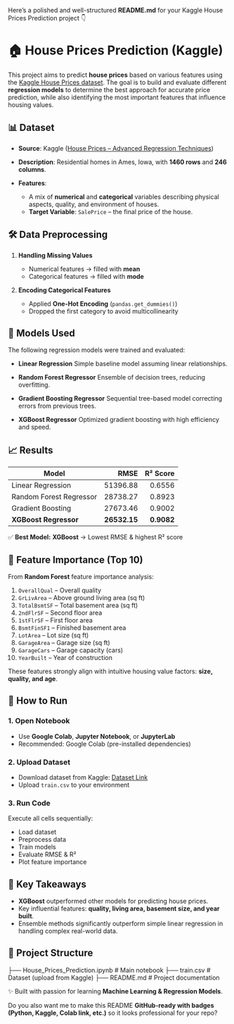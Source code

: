 Here’s a polished and well-structured **README.md** for your Kaggle House Prices Prediction project 👇


# 🏠 House Prices Prediction (Kaggle)

This project aims to predict **house prices** based on various features using the [Kaggle House Prices dataset](https://www.kaggle.com/datasets/rishitaverma02/house-prices-advanced-regression-techniques?select=train+%281%29.csv).
The goal is to build and evaluate different **regression models** to determine the best approach for accurate price prediction, while also identifying the most important features that influence housing values.

## 📊 Dataset

* **Source**: Kaggle ([House Prices – Advanced Regression Techniques](https://www.kaggle.com/datasets/rishitaverma02/house-prices-advanced-regression-techniques?select=train+%281%29.csv))
* **Description**: Residential homes in Ames, Iowa, with **1460 rows** and **246 columns**.
* **Features**:

  * A mix of **numerical** and **categorical** variables describing physical aspects, quality, and environment of houses.
  * **Target Variable**: `SalePrice` – the final price of the house.

## 🛠️ Data Preprocessing

1. **Handling Missing Values**

   * Numerical features → filled with **mean**
   * Categorical features → filled with **mode**

2. **Encoding Categorical Features**

   * Applied **One-Hot Encoding** (`pandas.get_dummies()`)
   * Dropped the first category to avoid multicollinearity

## 🤖 Models Used

The following regression models were trained and evaluated:

* **Linear Regression**
  Simple baseline model assuming linear relationships.

* **Random Forest Regressor**
  Ensemble of decision trees, reducing overfitting.

* **Gradient Boosting Regressor**
  Sequential tree-based model correcting errors from previous trees.

* **XGBoost Regressor**
  Optimized gradient boosting with high efficiency and speed.

## 📈 Results

| Model                   |         RMSE |   R² Score |
| ----------------------- | -----------: | ---------: |
| Linear Regression       |     51396.88 |     0.6556 |
| Random Forest Regressor |     28738.27 |     0.8923 |
| Gradient Boosting       |     27673.46 |     0.9002 |
| **XGBoost Regressor**   | **26532.15** | **0.9082** |

✅ **Best Model:** **XGBoost** → Lowest RMSE & highest R² score

## 🔑 Feature Importance (Top 10)

From **Random Forest** feature importance analysis:

1. `OverallQual` – Overall quality
2. `GrLivArea` – Above ground living area (sq ft)
3. `TotalBsmtSF` – Total basement area (sq ft)
4. `2ndFlrSF` – Second floor area
5. `1stFlrSF` – First floor area
6. `BsmtFinSF1` – Finished basement area
7. `LotArea` – Lot size (sq ft)
8. `GarageArea` – Garage size (sq ft)
9. `GarageCars` – Garage capacity (cars)
10. `YearBuilt` – Year of construction

These features strongly align with intuitive housing value factors: **size, quality, and age**.

## 🚀 How to Run

### 1. Open Notebook

* Use **Google Colab**, **Jupyter Notebook**, or **JupyterLab**
* Recommended: Google Colab (pre-installed dependencies)

### 2. Upload Dataset

* Download dataset from Kaggle: [Dataset Link](https://www.kaggle.com/datasets/rishitaverma02/house-prices-advanced-regression-techniques?select=train+%281%29.csv)
* Upload `train.csv` to your environment

### 3. Run Code

Execute all cells sequentially:

* Load dataset
* Preprocess data
* Train models
* Evaluate RMSE & R²
* Plot feature importance

## 📌 Key Takeaways

* **XGBoost** outperformed other models for predicting house prices.
* Key influential features: **quality, living area, basement size, and year built**.
* Ensemble methods significantly outperform simple linear regression in handling complex real-world data.


## 📂 Project Structure

├── House_Prices_Prediction.ipynb   # Main notebook
├── train.csv                       # Dataset (upload from Kaggle)
├── README.md                       # Project documentation

✨ Built with passion for learning **Machine Learning & Regression Models**.

Do you also want me to make this README **GitHub-ready with badges (Python, Kaggle, Colab link, etc.)** so it looks professional for your repo?

